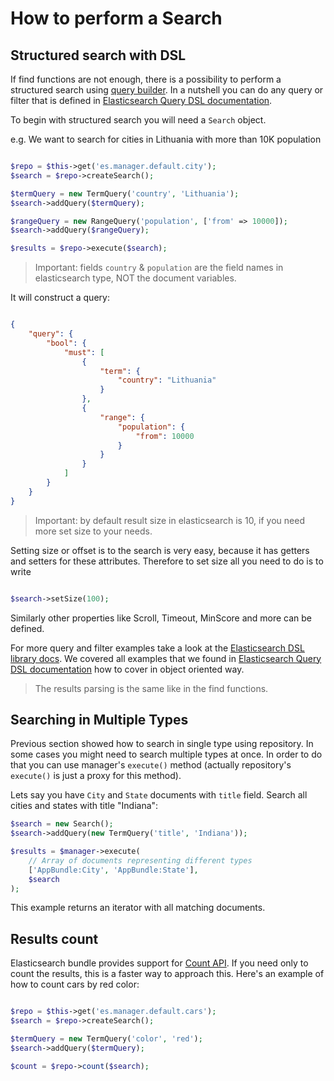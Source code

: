 # How to perform a Search

## Structured search with DSL

If find functions are not enough, there is a possibility to perform a structured search using [query builder](https://github.com/ongr-io/ElasticsearchDSL). In a nutshell you can do any query or filter that is defined in [Elasticsearch Query DSL documentation](https://www.elastic.co/guide/en/elasticsearch/reference/current/query-dsl.html).

To begin with structured search you will need a `Search` object.

e.g. We want to search for cities in Lithuania with more than 10K population

```php

$repo = $this->get('es.manager.default.city');
$search = $repo->createSearch();

$termQuery = new TermQuery('country', 'Lithuania');
$search->addQuery($termQuery);

$rangeQuery = new RangeQuery('population', ['from' => 10000]);
$search->addQuery($rangeQuery);

$results = $repo->execute($search);

```

> Important: fields `country` & `population` are the field names in elasticsearch type, NOT the document variables.

It will construct a query:

```json

{
    "query": {
        "bool": {
            "must": [
                {
                    "term": {
                        "country": "Lithuania"
                    }
                },
                {
                    "range": {
                        "population": {
                            "from": 10000
                        }
                    }
                }
            ]
        }
    }
}

```

> Important: by default result size in elasticsearch is 10, if you need more set size to your needs.

Setting size or offset is to the search is very easy, because it has getters and setters for these attributes. Therefore to set size all you need to do is to write

```php

$search->setSize(100);

```

Similarly other properties like Scroll, Timeout, MinScore and more can be defined.

For more query and filter examples take a look at the [Elasticsearch DSL library docs](https://github.com/ongr-io/ElasticsearchDSL/blob/master/docs/index.md). We covered all examples that we found in [Elasticsearch Query DSL documentation](https://www.elastic.co/guide/en/elasticsearch/reference/current/query-dsl.html) how to cover in object oriented way.

> The results parsing is the same like in the find functions.

## Searching in Multiple Types

Previous section showed how to search in single type using repository. In some
cases you might need to search multiple types at once. In order to do that you
can use manager's `execute()` method (actually repository's `execute()` is just
a proxy for this method).

Lets say you have `City` and `State` documents with `title` field. Search all
cities and states with title "Indiana":

```php
$search = new Search();
$search->addQuery(new TermQuery('title', 'Indiana'));

$results = $manager->execute(
    // Array of documents representing different types
    ['AppBundle:City', 'AppBundle:State'], 
    $search
);
```

This example returns an iterator with all matching documents.

## Results count

Elasticsearch bundle provides support for [Count API](https://www.elastic.co/guide/en/elasticsearch/reference/current/search-count.html). If you need only to count the results, this is a faster way to approach this. Here's an example of how to count cars by red color:

```php

$repo = $this->get('es.manager.default.cars');
$search = $repo->createSearch();

$termQuery = new TermQuery('color', 'red');
$search->addQuery($termQuery);

$count = $repo->count($search);

```
